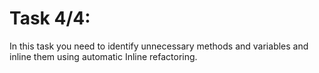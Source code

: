 # Task 4/4:

In this task you need to identify unnecessary methods and variables and inline them using automatic Inline refactoring.


